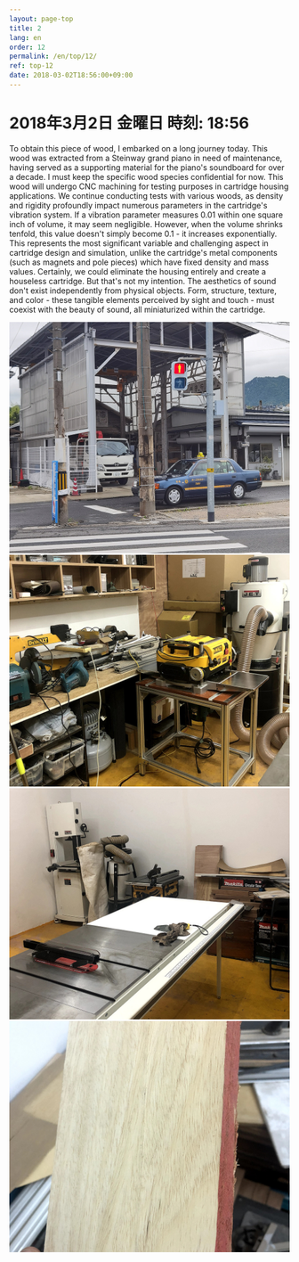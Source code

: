 ```yaml
---
layout: page-top
title: 2
lang: en
order: 12
permalink: /en/top/12/
ref: top-12
date: 2018-03-02T18:56:00+09:00
---
```



# 2018年3月2日   金曜日   時刻: 18:56 


To obtain this piece of wood, I embarked on a long journey today.
This wood was extracted from a Steinway grand piano in need of maintenance, having served as a supporting material for the piano's soundboard for over a decade. I must keep the specific wood species confidential for now.
This wood will undergo CNC machining for testing purposes in cartridge housing applications.
We continue conducting tests with various woods, as density and rigidity profoundly impact numerous parameters in the cartridge's vibration system. If a vibration parameter measures 0.01 within one square inch of volume, it may seem negligible. However, when the volume shrinks tenfold, this value doesn't simply become 0.1 - it increases exponentially.
This represents the most significant variable and challenging aspect in cartridge design and simulation, unlike the cartridge's metal components (such as magnets and pole pieces) which have fixed density and mass values.
Certainly, we could eliminate the housing entirely and create a houseless cartridge. But that's not my intention.
The aesthetics of sound don't exist independently from physical objects. Form, structure, texture, and color - these tangible elements perceived by sight and touch - must coexist with the beauty of sound, all miniaturized within the cartridge.

![1](/assets/top/12/1.jpg)
![2](/assets/top/12/2.jpg)
![3](/assets/top/12/3.jpg)
![4](/assets/top/12/4.jpg)
